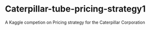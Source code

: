 # Caterpillar-tube-pricing-strategy1
A Kaggle competion on Pricing strategy for the Caterpillar Corporation
